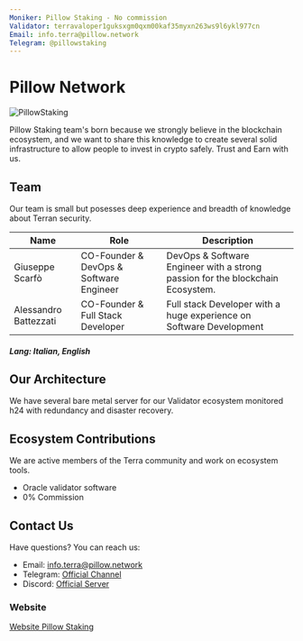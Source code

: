 ```yaml
---
Moniker: Pillow Staking - No commission
Validator: terravaloper1guksxgm0qxm00kaf35myxn263ws9l6ykl977cn
Email: info.terra@pillow.network
Telegram: @pillowstaking
---
```


# Pillow Network
![PillowStaking](https://i.ibb.co/bJ2CF7H/image.png)

Pillow Staking team's born because we strongly believe in the blockchain ecosystem, and we want to share this knowledge to create several solid infrastructure to allow people to invest in crypto safely. Trust and Earn with us.

## Team

Our team is small but posesses deep experience and breadth of knowledge about Terran security.

| Name                  | Role                       | Description                  |
| --------------------- | -------------------------- | ---------------------------- |
| Giuseppe Scarfò       | CO-Founder & DevOps & Software Engineer | DevOps & Software Engineer with a strong passion for the blockchain Ecosystem.   |
| Alessandro Battezzati | CO-Founder & Full Stack Developer       | Full stack Developer with a huge experience on Software Development |

##### Lang: Italian, English

## Our Architecture

We have several bare metal server for our Validator ecosystem monitored h24 with redundancy and disaster recovery. 

## Ecosystem Contributions

We are active members of the Terra community and work on ecosystem tools.

- Oracle validator software
- 0% Commission

## Contact Us

Have questions? You can reach us:

- Email: info.terra@pillow.network
- Telegram: [Official Channel](https://t.me/pillowstaking)
- Discord: [Official Server](https://discord.gg/UJbQpD8K)


### Website

[Website Pillow Staking](https://terra.pillow.network)
